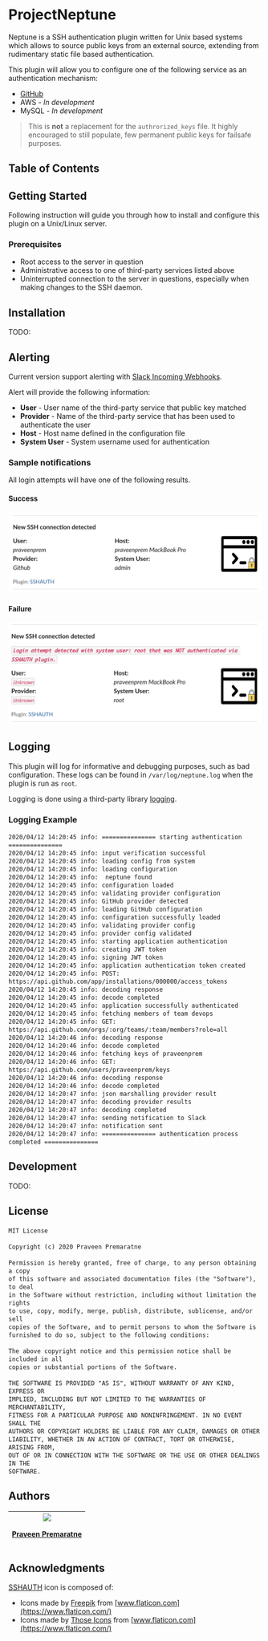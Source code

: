 # ProjectNeptune

Neptune is a SSH authentication plugin written for Unix based systems which allows to source public keys from an external source, extending from rudimentary static file based authentication.

This plugin will allow you to configure one of the following service as an authentication mechanism:
- [GitHub](https://github.com/apps/sshauth)
- AWS - _In development_
- MySQL - _In development_

>This is **not** a replacement for the `authrorized_keys` file. It highly encouraged to still populate, few permanent public keys for failsafe purposes. 

## Table of Contents

## Getting Started
Following instruction will guide you through how to install and configure this plugin on a Unix/Linux server.

### Prerequisites
- Root access to the server in question
- Administrative access to one of third-party services listed above
- Uninterrupted connection to the server in questions, especially when making changes to the SSH daemon.

## Installation
TODO:

## Alerting
Current version support alerting with [Slack Incoming Webhooks](https://api.slack.com/incoming-webhooks). 

Alert will provide the following information:
   - **User** - User name of the third-party service that public key matched
   - **Provider** - Name of the third-party service that has been used to authenticate the user
   - **Host** - Host name defined in the configuration file
   - **System User** - System username used for authentication

### Sample notifications
All login attempts will have one of the following results.
#### Success
![slack-notification-success]
#### Failure
![slack-notification-fail]

## Logging
This plugin will log for informative and debugging purposes, such as bad configuration.
These logs can be found in `/var/log/neptune.log` when the plugin is run as `root`.

Logging is done using a third-party library [logging](https://github.com/praveenprem/logging).
### Logging Example
```
2020/04/12 14:20:45 info: =============== starting authentication ===============
2020/04/12 14:20:45 info: input verification successful
2020/04/12 14:20:45 info: loading config from system
2020/04/12 14:20:45 info: loading configuration
2020/04/12 14:20:45 info:  neptune found
2020/04/12 14:20:45 info: configuration loaded
2020/04/12 14:20:45 info: validating provider configuration
2020/04/12 14:20:45 info: GitHub provider detected
2020/04/12 14:20:45 info: loading GitHub configuration
2020/04/12 14:20:45 info: configuration successfully loaded
2020/04/12 14:20:45 info: validating provider config
2020/04/12 14:20:45 info: provider config validated
2020/04/12 14:20:45 info: starting application authentication
2020/04/12 14:20:45 info: creating JWT token
2020/04/12 14:20:45 info: signing JWT token
2020/04/12 14:20:45 info: application authentication token created
2020/04/12 14:20:45 info: POST: https://api.github.com/app/installations/000000/access_tokens
2020/04/12 14:20:45 info: decoding response
2020/04/12 14:20:45 info: decode completed
2020/04/12 14:20:45 info: application successfully authenticated
2020/04/12 14:20:45 info: fetching members of team devops
2020/04/12 14:20:45 info: GET: https://api.github.com/orgs/:org/teams/:team/members?role=all
2020/04/12 14:20:46 info: decoding response
2020/04/12 14:20:46 info: decode completed
2020/04/12 14:20:46 info: fetching keys of praveenprem
2020/04/12 14:20:46 info: GET: https://api.github.com/users/praveenprem/keys
2020/04/12 14:20:46 info: decoding response
2020/04/12 14:20:46 info: decode completed
2020/04/12 14:20:47 info: json marshalling provider result
2020/04/12 14:20:47 info: decoding provider results
2020/04/12 14:20:47 info: decoding completed
2020/04/12 14:20:47 info: sending notification to Slack
2020/04/12 14:20:47 info: notification sent
2020/04/12 14:20:47 info: =============== authentication process completed ===============
```


## Development
TODO:

## License
```
MIT License

Copyright (c) 2020 Praveen Premaratne

Permission is hereby granted, free of charge, to any person obtaining a copy
of this software and associated documentation files (the "Software"), to deal
in the Software without restriction, including without limitation the rights
to use, copy, modify, merge, publish, distribute, sublicense, and/or sell
copies of the Software, and to permit persons to whom the Software is
furnished to do so, subject to the following conditions:

The above copyright notice and this permission notice shall be included in all
copies or substantial portions of the Software.

THE SOFTWARE IS PROVIDED "AS IS", WITHOUT WARRANTY OF ANY KIND, EXPRESS OR
IMPLIED, INCLUDING BUT NOT LIMITED TO THE WARRANTIES OF MERCHANTABILITY,
FITNESS FOR A PARTICULAR PURPOSE AND NONINFRINGEMENT. IN NO EVENT SHALL THE
AUTHORS OR COPYRIGHT HOLDERS BE LIABLE FOR ANY CLAIM, DAMAGES OR OTHER
LIABILITY, WHETHER IN AN ACTION OF CONTRACT, TORT OR OTHERWISE, ARISING FROM,
OUT OF OR IN CONNECTION WITH THE SOFTWARE OR THE USE OR OTHER DEALINGS IN THE
SOFTWARE.
```

## Authors
   | <div><a href="https://github.com/praveenprem"><img width="200" src="https://avatars3.githubusercontent.com/u/23165760"/><p></p><p>Praveen Premaratne</p></a></div> |
   | :-------: |
    
## Acknowledgments
[SSHAUTH](https://github.com/apps/sshauth) icon is composed of:
- Icons made by [Freepik](https://www.flaticon.com/authors/freepik) from [www.flaticon.com](https://www.flaticon.com/)
- Icons made by [Those Icons](https://www.flaticon.com/authors/those-icons) from [www.flaticon.com](https://www.flaticon.com/)

[slack-notification-success]: resources/Slack-notification-success.png "Slack notification success"
[slack-notification-fail]: resources/Slack-notification-fail.png "Slack notification failure"
